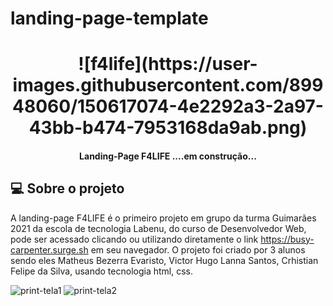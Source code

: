# landing-page-template
<h1 align="center">
    ![f4life](https://user-images.githubusercontent.com/89948060/150617074-4e2292a3-2a97-43bb-b474-7953168da9ab.png)
</h1>
<h4 align="center"> 
	 Landing-Page F4LIFE ....em construção... 
</h4>

## 💻 Sobre o projeto

A landing-page F4LIFE é o primeiro projeto em grupo da turma Guimarães 2021 da escola de tecnologia Labenu, do curso de Desenvolvedor Web, pode ser acessado clicando ou utilizando diretamente o link https://busy-carpenter.surge.sh em seu navegador.  O projeto foi criado por 3 alunos sendo eles Matheus Bezerra Evaristo, Victor Hugo Lanna Santos, Crhistian Felipe da Silva, usando tecnologia html, css. 

![print-tela1](https://user-images.githubusercontent.com/89948060/150617014-e87eacb5-155a-46be-be29-2fad646d6a95.jpg)
![print-tela2](https://user-images.githubusercontent.com/89948060/150617015-a17a059c-1dff-43e0-986b-62fcd0e0b0ed.jpg)
